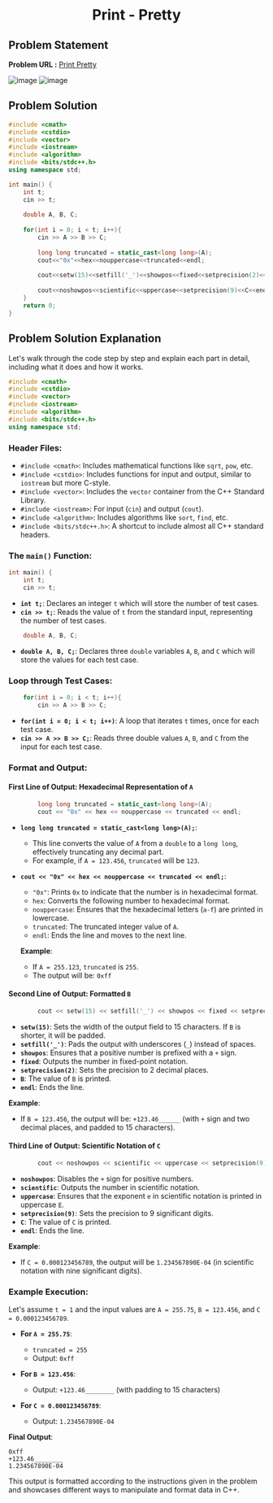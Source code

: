 <h1 align='center'>Print - Pretty</h1>

## Problem Statement

**Problem URL :** [Print Pretty](https://www.hackerrank.com/challenges/prettyprint/problem?isFullScreen=true)

![image](https://github.com/user-attachments/assets/8ecacfe5-e384-4f09-88cd-d19078167fc1)
![image](https://github.com/user-attachments/assets/b7407c55-aca6-46a3-aa49-d1c66994a36c)


## Problem Solution
```cpp
#include <cmath>
#include <cstdio>
#include <vector>
#include <iostream>
#include <algorithm>
#include <bits/stdc++.h>
using namespace std;

int main() {
    int t;
    cin >> t;
    
    double A, B, C;
    
    for(int i = 0; i < t; i++){
        cin >> A >> B >> C;
        
        long long truncated = static_cast<long long>(A);
        cout<<"0x"<<hex<<nouppercase<<truncated<<endl;
        
        cout<<setw(15)<<setfill('_')<<showpos<<fixed<<setprecision(2)<<B<<endl;
        
        cout<<noshowpos<<scientific<<uppercase<<setprecision(9)<<C<<endl;
    } 
    return 0;
}

```


## Problem Solution Explanation
Let's walk through the code step by step and explain each part in detail, including what it does and how it works.

```cpp
#include <cmath>
#include <cstdio>
#include <vector>
#include <iostream>
#include <algorithm>
#include <bits/stdc++.h>
using namespace std;
```

### Header Files:
- `#include <cmath>`: Includes mathematical functions like `sqrt`, `pow`, etc.
- `#include <cstdio>`: Includes functions for input and output, similar to `iostream` but more C-style.
- `#include <vector>`: Includes the `vector` container from the C++ Standard Library.
- `#include <iostream>`: For input (`cin`) and output (`cout`).
- `#include <algorithm>`: Includes algorithms like `sort`, `find`, etc.
- `#include <bits/stdc++.h>`: A shortcut to include almost all C++ standard headers.

### The `main()` Function:

```cpp
int main() {
    int t;
    cin >> t;
```

- **`int t;`**: Declares an integer `t` which will store the number of test cases.
- **`cin >> t;`**: Reads the value of `t` from the standard input, representing the number of test cases.

```cpp
    double A, B, C;
```

- **`double A, B, C;`**: Declares three `double` variables `A`, `B`, and `C` which will store the values for each test case.

### Loop through Test Cases:

```cpp
    for(int i = 0; i < t; i++){
        cin >> A >> B >> C;
```

- **`for(int i = 0; i < t; i++)`**: A loop that iterates `t` times, once for each test case.
- **`cin >> A >> B >> C;`**: Reads three double values `A`, `B`, and `C` from the input for each test case.

### Format and Output:

#### First Line of Output: Hexadecimal Representation of `A`

```cpp
        long long truncated = static_cast<long long>(A);
        cout << "0x" << hex << nouppercase << truncated << endl;
```

- **`long long truncated = static_cast<long long>(A);`**:
  - This line converts the value of `A` from a `double` to a `long long`, effectively truncating any decimal part.
  - For example, if `A = 123.456`, `truncated` will be `123`.
  
- **`cout << "0x" << hex << nouppercase << truncated << endl;`**:
  - `"0x"`: Prints `0x` to indicate that the number is in hexadecimal format.
  - `hex`: Converts the following number to hexadecimal format.
  - `nouppercase`: Ensures that the hexadecimal letters (`a-f`) are printed in lowercase.
  - `truncated`: The truncated integer value of `A`.
  - `endl`: Ends the line and moves to the next line.
  
  **Example**:
  - If `A = 255.123`, `truncated` is `255`.
  - The output will be: `0xff`

#### Second Line of Output: Formatted `B`

```cpp
        cout << setw(15) << setfill('_') << showpos << fixed << setprecision(2) << B << endl;
```

- **`setw(15)`**: Sets the width of the output field to 15 characters. If `B` is shorter, it will be padded.
- **`setfill('_')`**: Pads the output with underscores (`_`) instead of spaces.
- **`showpos`**: Ensures that a positive number is prefixed with a `+` sign.
- **`fixed`**: Outputs the number in fixed-point notation.
- **`setprecision(2)`**: Sets the precision to 2 decimal places.
- **`B`**: The value of `B` is printed.
- **`endl`**: Ends the line.

**Example**:
- If `B = 123.456`, the output will be: `+123.46______` (with `+` sign and two decimal places, and padded to 15 characters).

#### Third Line of Output: Scientific Notation of `C`

```cpp
        cout << noshowpos << scientific << uppercase << setprecision(9) << C << endl;
```

- **`noshowpos`**: Disables the `+` sign for positive numbers.
- **`scientific`**: Outputs the number in scientific notation.
- **`uppercase`**: Ensures that the exponent `e` in scientific notation is printed in uppercase `E`.
- **`setprecision(9)`**: Sets the precision to 9 significant digits.
- **`C`**: The value of `C` is printed.
- **`endl`**: Ends the line.

**Example**:
- If `C = 0.000123456789`, the output will be `1.234567890E-04` (in scientific notation with nine significant digits).

### Example Execution:
Let's assume `t = 1` and the input values are `A = 255.75`, `B = 123.456`, and `C = 0.000123456789`.

- **For `A = 255.75`**:
  - `truncated = 255`
  - Output: `0xff`

- **For `B = 123.456`**:
  - Output: `+123.46________` (with padding to 15 characters)

- **For `C = 0.000123456789`**:
  - Output: `1.234567890E-04`

**Final Output**:
```
0xff
+123.46________
1.234567890E-04
```

This output is formatted according to the instructions given in the problem and showcases different ways to manipulate and format data in C++.
